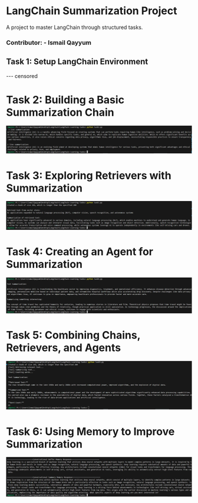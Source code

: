 # LangChain Summarization Project

A project to master LangChain through structured tasks.

### Contributor: - Ismail Qayyum

## Task 1: Setup LangChain Environment

--- censored 

# Task 2: Building a Basic Summarization Chain

![alt text](image.png)

# Task 3: Exploring Retrievers with Summarization

![alt text](image-1.png)

# Task 4: Creating an Agent for Summarization

![alt text](image-2.png)

# Task 5: Combining Chains, Retrievers, and Agents

![alt text](image-3.png)

# Task 6: Using Memory to Improve Summarization

![alt text](image-4.png)
